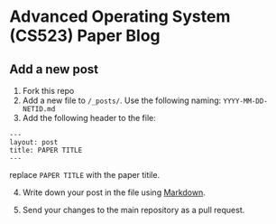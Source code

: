 # Advanced Operating System (CS523) Paper Blog

## Add a new post
1. Fork this repo
2. Add a new file to `/_posts/`. Use the following naming: `YYYY-MM-DD-NETID.md`
3. Add the following header to the file:
  ```
---
layout: post
title: PAPER TITLE
---
```
replace `PAPER TITLE` with the paper titile.

4. Write down your post in the file using [Markdown](https://guides.github.com/features/mastering-markdown/).

5. Send your changes to the main repository as a pull request.
